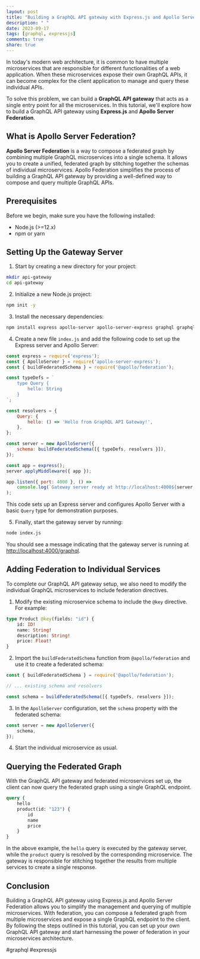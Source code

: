 ```yaml
---
layout: post
title: "Building a GraphQL API gateway with Express.js and Apollo Server Federation"
description: " "
date: 2023-09-17
tags: [graphql, expressjs]
comments: true
share: true
---
```


In today's modern web architecture, it is common to have multiple microservices that are responsible for different functionalities of a web application. When these microservices expose their own GraphQL APIs, it can become complex for the client application to manage and query these individual APIs.

To solve this problem, we can build a **GraphQL API gateway** that acts as a single entry point for all the microservices. In this tutorial, we'll explore how to build a GraphQL API gateway using **Express.js** and **Apollo Server Federation**.

## What is Apollo Server Federation?

**Apollo Server Federation** is a way to compose a federated graph by combining multiple GraphQL microservices into a single schema. It allows you to create a unified, federated graph by stitching together the schemas of individual microservices. Apollo Federation simplifies the process of building a GraphQL API gateway by providing a well-defined way to compose and query multiple GraphQL APIs.

## Prerequisites

Before we begin, make sure you have the following installed:

- Node.js (>=12.x)
- npm or yarn

## Setting Up the Gateway Server

1. Start by creating a new directory for your project:

```bash
mkdir api-gateway
cd api-gateway
```

2. Initialize a new Node.js project:

```bash
npm init -y
```

3. Install the necessary dependencies:

```bash
npm install express apollo-server apollo-server-express graphql graphql-tools
```

4. Create a new file `index.js` and add the following code to set up the Express server and Apollo Server:

```javascript
const express = require('express');
const { ApolloServer } = require('apollo-server-express');
const { buildFederatedSchema } = require('@apollo/federation');

const typeDefs = `
    type Query {
        hello: String
    }
`;

const resolvers = {
    Query: {
        hello: () => 'Hello from GraphQL API Gateway!',
    },
};

const server = new ApolloServer({
    schema: buildFederatedSchema([{ typeDefs, resolvers }]),
});

const app = express();
server.applyMiddleware({ app });

app.listen({ port: 4000 }, () =>
    console.log(`Gateway server ready at http://localhost:4000${server.graphqlPath}`)
);
```

This code sets up an Express server and configures Apollo Server with a basic `Query` type for demonstration purposes.

5. Finally, start the gateway server by running:

```bash
node index.js
```

You should see a message indicating that the gateway server is running at [http://localhost:4000/graphql](http://localhost:4000/graphql).

## Adding Federation to Individual Services

To complete our GraphQL API gateway setup, we also need to modify the individual GraphQL microservices to include federation directives.

1. Modify the existing microservice schema to include the `@key` directive. For example:

```graphql
type Product @key(fields: "id") {
    id: ID!
    name: String!
    description: String!
    price: Float!
}
```

2. Import the `buildFederatedSchema` function from `@apollo/federation` and use it to create a federated schema:

```javascript
const { buildFederatedSchema } = require('@apollo/federation');

// ... existing schema and resolvers

const schema = buildFederatedSchema([{ typeDefs, resolvers }]);
```

3. In the `ApolloServer` configuration, set the `schema` property with the federated schema:

```javascript
const server = new ApolloServer({
    schema,
});
```

4. Start the individual microservice as usual.

## Querying the Federated Graph

With the GraphQL API gateway and federated microservices set up, the client can now query the federated graph using a single GraphQL endpoint.

```graphql
query {
    hello
    product(id: "123") {
        id
        name
        price
    }
}
```

In the above example, the `hello` query is executed by the gateway server, while the `product` query is resolved by the corresponding microservice. The gateway is responsible for stitching together the results from multiple services to create a single response.

## Conclusion

Building a GraphQL API gateway using Express.js and Apollo Server Federation allows you to simplify the management and querying of multiple microservices. With federation, you can compose a federated graph from multiple microservices and expose a single GraphQL endpoint to the client. By following the steps outlined in this tutorial, you can set up your own GraphQL API gateway and start harnessing the power of federation in your microservices architecture.

#graphql #expressjs